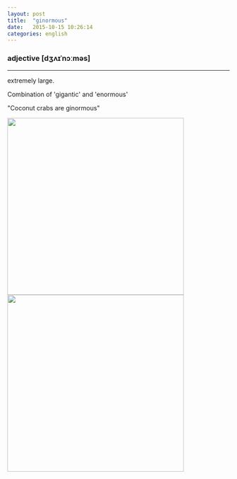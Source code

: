 ```yaml
---
layout: post
title:  "ginormous"
date:   2015-10-15 10:26:14
categories: english
---
```

### adjective [dʒʌɪˈnɔːməs]
-----------

extremely large.

Combination of 'gigantic' and 'enormous'


"Coconut crabs are ginormous"

<img width='400' src="http://i.imgur.com/0zQ9STj.jpg"/>


<img width='400' src="http://i1.birminghammail.co.uk/incoming/article221315.ece/alternates/s2197/crab.jpg"/>